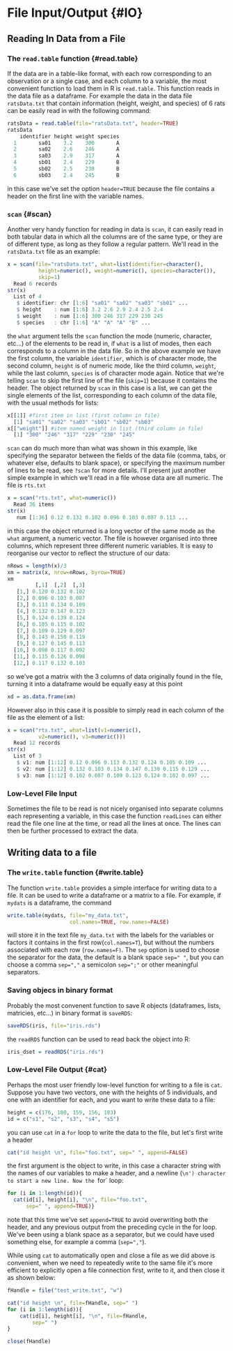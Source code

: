# File Input/Output {#IO}



## Reading In Data from a File

### The `read.table` function {#read.table}

If the data are in a table-like format, with each row corresponding to an observation or a single case, and each column to a variable, the most convenient function to load them in R is `read.table`. This function reads in the data file as a dataframe. For example the data in the data file `ratsData.txt` that contain information (height, weight, and species) of 6 rats can be easily read in with the following command:

```r
ratsData = read.table(file="ratsData.txt", header=TRUE)
ratsData
    identifier height weight species
  1       sa01    3.2    300       A
  2       sa02    2.6    246       A
  3       sa03    2.9    317       A
  4       sb01    2.4    229       B
  5       sb02    2.5    230       B
  6       sb03    2.4    245       B
```
in this case we've set the option `header=TRUE` because the file contains a header on the first line with the variable names.


### `scan` {#scan}

Another very handy function for reading in data is `scan`, it can easily read in both tabular data in which all the columns are of the same type, or they are of different type, as long as they follow a regular pattern. We'll read in the `ratsData.txt` file as an example:

```r
x = scan(file="ratsData.txt", what=list(identifier=character(),
          height=numeric(), weight=numeric(), species=character()),
          skip=1)
  Read 6 records
str(x)
  List of 4
   $ identifier: chr [1:6] "sa01" "sa02" "sa03" "sb01" ...
   $ height    : num [1:6] 3.2 2.6 2.9 2.4 2.5 2.4
   $ weight    : num [1:6] 300 246 317 229 230 245
   $ species   : chr [1:6] "A" "A" "A" "B" ...
```
the `what` argument tells the `scan` function the mode (numeric, character, etc...) of the elements to be read in, if `what` is a list of modes, then each corresponds to a column in the data file. So in the above example we have the first column, the variable `identifier`, which is of character mode, the second column, `height` is of numeric mode, like the third column, `weight`, while the last column, `species` is of character mode again. Notice that we're telling `scan` to skip the first line of the file (`skip=1`) because it contains the header. The object returned by `scan` in this case is a list, we can get the single elements of the list, corresponding to each column of the data file, with the usual methods for lists:

```r
x[[1]] #first item in list (first column in file)
  [1] "sa01" "sa02" "sa03" "sb01" "sb02" "sb03"
x[["weight"]] #item named weight in list (third column in file)
  [1] "300" "246" "317" "229" "230" "245"
```

`scan` can do much more than what was shown in this example, like specifying the separator between the fields of the data file (comma, tabs, or whatever else, defaults to blank space), or specifying the maximum number of lines to be read, see `?scan` for more details. I'll present just another simple example in which we'll read in a file whose data are all numeric. The file is `rts.txt`

```r
x = scan("rts.txt", what=numeric())
  Read 36 items
str(x)
   num [1:36] 0.12 0.132 0.102 0.096 0.103 0.087 0.113 ...
```

in this case the object returned is a long vector of the same mode as the `what` argument, a numeric vector. The file is however organised into three columns, which represent three different numeric variables. It is easy to reorganise our vector to reflect the structure of our data:

```r
nRows = length(x)/3
xm = matrix(x, nrow=nRows, byrow=TRUE)
xm
         [,1]  [,2]  [,3]
   [1,] 0.120 0.132 0.102
   [2,] 0.096 0.103 0.087
   [3,] 0.113 0.134 0.109
   [4,] 0.132 0.147 0.123
   [5,] 0.124 0.139 0.124
   [6,] 0.105 0.115 0.102
   [7,] 0.109 0.129 0.097
   [8,] 0.143 0.150 0.119
   [9,] 0.127 0.145 0.113
  [10,] 0.098 0.117 0.092
  [11,] 0.115 0.126 0.098
  [12,] 0.117 0.132 0.103
```

so we've got a matrix with the 3 columns of data originally found in the file, turning it into a dataframe would be equally easy at this point

```r
xd = as.data.frame(xm)
```

However also in this case it is possible to simply read in each column of the file as the element of a list:

```r
x = scan("rts.txt", what=list(v1=numeric(),
          v2=numeric(), v3=numeric()))
  Read 12 records
str(x)
  List of 3
   $ v1: num [1:12] 0.12 0.096 0.113 0.132 0.124 0.105 0.109 ...
   $ v2: num [1:12] 0.132 0.103 0.134 0.147 0.139 0.115 0.129 ...
   $ v3: num [1:12] 0.102 0.087 0.109 0.123 0.124 0.102 0.097 ...
```

### Low-Level File Input

Sometimes the file to be read is not nicely organised into separate columns each representing a variable, in this case the function `readLines` can either read the file one line at the time, or read all the lines at once. The lines can then be further processed to extract the data.

## Writing data to a file

### The `write.table` function {#write.table}

The function `write.table` provides a simple interface for writing data to a file. It can be used to write a dataframe or a matrix to a file. For example, if `mydats` is a dataframe, the command

```r
write.table(mydats, file="my_data.txt",
                    col.names=TRUE, row.names=FALSE)
```
will store it in the text file `my_data.txt` with the labels for the variables or factors it contains in the first row(`col.names=T`), but without the numbers associated with each row (`row.names=F)`. The `sep` option is used to choose the separator for the data, the default is a blank space `sep=" "`, but you can choose a comma `sep=","` a semicolon `sep=";"` or other meaningful separators.

### Saving objecs in binary format 

Probably the most convenent function to save R objects (dataframes, lists, matricies, etc...) in binary format is `saveRDS`:

```r
saveRDS(iris, file="iris.rds")
```

the `readRDS` function can be used to read back the object into R:

```r
iris_dset = readRDS("iris.rds")
```

### Low-Level File Output {#cat}

Perhaps the most user friendly low-level function for writing to a file is `cat`. Suppose you have two vectors, one with the heights of 5 individuals, and one with an identifier for each, and you want to write these data to a file:

```r
height = c(176, 180, 159, 156, 183)
id = c("s1", "s2", "s3", "s4", "s5")
```
you can use `cat` in a `for` loop to write the data to the file, but let's first write a header

```r
cat("id height \n", file="foo.txt", sep=" ", append=FALSE)
```
the first argument is the object to write, in this case a character string with the names of our variables to make a header, and a newline (`\n') character to start a new line. Now the `for` loop:

```r
for (i in 1:length(id)){
  cat(id[i], height[i], "\n", file="foo.txt",
      sep=" ", append=TRUE)}
```
note that this time we've set `append=TRUE` to avoid overwriting both the header, and any previous output from the preceding cycle in the for loop. We've been using a blank space as a separator, but we could have used something else, for example a comma (`sep=","`).

While using `cat` to automatically open and close a file as we did above is convenient, when we need to repeatedly write to the same file it's more efficient to explicitly open a file connection first, write to it, and then close it as shown below:


```r
fHandle = file("test_write.txt", "w")

cat("id height \n", file=fHandle, sep=" ")
for (i in 1:length(id)){
    cat(id[i], height[i], "\n", file=fHandle,
        sep=" ")
}

close(fHandle)
```


